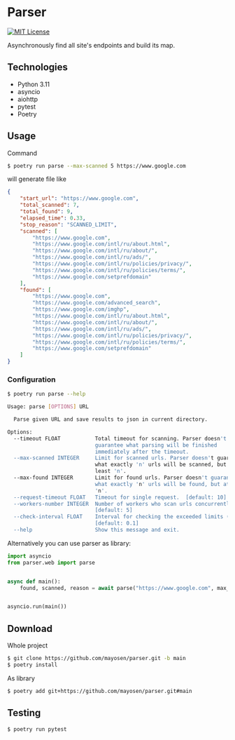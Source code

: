 # Parser

[![MIT License][license-image]][license]

Asynchronously find all site's endpoints and build its map.

## Technologies
- Python 3.11
- asyncio
- aiohttp
- pytest
- Poetry

## Usage

Command

```sh
$ poetry run parse --max-scanned 5 https://www.google.com
```

will generate file like

```json
{
    "start_url": "https://www.google.com",
    "total_scanned": 7,
    "total_found": 9,
    "elapsed_time": 0.33,
    "stop_reason": "SCANNED_LIMIT",
    "scanned": [
        "https://www.google.com",
        "https://www.google.com/intl/ru/about.html",
        "https://www.google.com/intl/ru/about/",
        "https://www.google.com/intl/ru/ads/",
        "https://www.google.com/intl/ru/policies/privacy/",
        "https://www.google.com/intl/ru/policies/terms/",
        "https://www.google.com/setprefdomain"
    ],
    "found": [
        "https://www.google.com",
        "https://www.google.com/advanced_search",
        "https://www.google.com/imghp",
        "https://www.google.com/intl/ru/about.html",
        "https://www.google.com/intl/ru/about/",
        "https://www.google.com/intl/ru/ads/",
        "https://www.google.com/intl/ru/policies/privacy/",
        "https://www.google.com/intl/ru/policies/terms/",
        "https://www.google.com/setprefdomain"
    ]
}
```

### Configuration
```sh
$ poetry run parse --help

Usage: parse [OPTIONS] URL

  Parse given URL and save results to json in current directory.

Options:
  --timeout FLOAT           Total timeout for scanning. Parser doesn't
                            guarantee what parsing will be finished
                            immediately after the timeout.
  --max-scanned INTEGER     Limit for scanned urls. Parser doesn't guarantee
                            what exactly 'n' urls will be scanned, but at
                            least 'n'.
  --max-found INTEGER       Limit for found urls. Parser doesn't guarantee
                            what exactly 'n' urls will be found, but at least
                            'n'.
  --request-timeout FLOAT   Timeout for single request.  [default: 10]
  --workers-number INTEGER  Number of workers who scan urls concurrently.
                            [default: 5]
  --check-interval FLOAT    Interval for checking the exceeded limits (s).
                            [default: 0.1]
  --help                    Show this message and exit.
```


Alternatively you can use parser as library:

```python
import asyncio
from parser.web import parse


async def main():
    found, scanned, reason = await parse("https://www.google.com", max_scanned=5)


asyncio.run(main())
```

## Download

Whole project

```sh
$ git clone https://github.com/mayosen/parser.git -b main
$ poetry install
```

As library

```sh
$ poetry add git+https://github.com/mayosen/parser.git#main
```

## Testing

```sh
$ poetry run pytest
```

[license-image]: https://img.shields.io/badge/license-MIT-blue.svg
[license]: LICENSE.md

